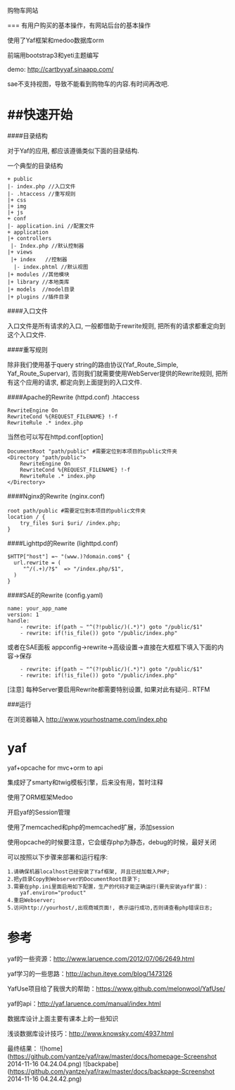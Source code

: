 购物车网站

===
有用户购买的基本操作，有网站后台的基本操作

使用了Yaf框架和medoo数据库orm

前端用bootstrap3和yeti主题编写

demo: http://cartbyyaf.sinaapp.com/

sae不支持视图，导致不能看到购物车的内容.有时间再改吧.


##快速开始
===
####目录结构

对于Yaf的应用, 都应该遵循类似下面的目录结构.

一个典型的目录结构

```
+ public
|- index.php //入口文件
|- .htaccess //重写规则    
|+ css
|+ img
|+ js
+ conf
|- application.ini //配置文件   
+ application
|+ controllers
 |- Index.php //默认控制器
|+ views    
 |+ index   //控制器
  |- index.phtml //默认视图
|+ modules //其他模块
|+ library //本地类库
|+ models  //model目录
|+ plugins //插件目录
```



####入口文件

入口文件是所有请求的入口, 一般都借助于rewrite规则, 把所有的请求都重定向到这个入口文件.


####重写规则

除非我们使用基于query string的路由协议(Yaf_Route_Simple, Yaf_Route_Supervar), 否则我们就需要使用WebServer提供的Rewrite规则, 把所有这个应用的请求, 都定向到上面提到的入口文件.

####Apache的Rewrite (httpd.conf)
.htaccess
```
RewriteEngine On
RewriteCond %{REQUEST_FILENAME} !-f
RewriteRule .* index.php
```
当然也可以写在httpd.conf[option]
```
DocumentRoot "path/public" #需要定位到本项目的public文件夹
<Directory "path/public">
    RewriteEngine On
    RewriteCond %{REQUEST_FILENAME} !-f
    RewriteRule .* index.php
</Directory>
```


####Nginx的Rewrite (nginx.conf)
```
root path/public #需要定位到本项目的public文件夹
location / {
    try_files $uri $uri/ /index.php;
}
```


####Lighttpd的Rewrite (lighttpd.conf)
```
$HTTP["host"] =~ "(www.)?domain.com$" {
  url.rewrite = (
     "^/(.+)/?$"  => "/index.php/$1",
  )
}
```


####SAE的Rewrite (config.yaml)
```
name: your_app_name
version: 1
handle:
    - rewrite: if(path ~ "^(?!public/)(.*)") goto "/public/$1"
    - rewrite: if(!is_file()) goto "/public/index.php"
```

或者在SAE面板
appconfig->rewrite->高级设置->直接在大框框下填入下面的内容->保存
```
    - rewrite: if(path ~ "^(?!public/)(.*)") goto "/public/$1"
    - rewrite: if(!is_file()) goto "/public/index.php"
```
[注意]
每种Server要启用Rewrite都需要特别设置, 如果对此有疑问.. RTFM

###运行

在浏览器输入
http://www.yourhostname.com/index.php



yaf
===
yaf+opcache for mvc+orm to api

集成好了smarty和twig模板引擎，后来没有用，暂时注释

使用了ORM框架Medoo

开启yaf的Session管理

使用了memcached和php的memcached扩展，添加session

使用opcache的时候要注意，它会缓存php为静态，debug的时候，最好关闭



可以按照以下步骤来部署和运行程序:
```
1.请确保机器localhost已经安装了Yaf框架, 并且已经加载入PHP;
2.把y目录Copy到Webserver的DocumentRoot目录下;
3.需要在php.ini里面启用如下配置，生产的代码才能正确运行(要先安装yaf扩展)：
    yaf.environ="product"
4.重启Webserver;
5.访问http://yourhost/,出现商城页面!, 表示运行成功,否则请查看php错误日志;
```


参考
===
yaf的一些资源：http://www.laruence.com/2012/07/06/2649.html

yaf学习的一些思路：http://achun.iteye.com/blog/1473126

YafUse项目给了我很大的帮助：https://www.github.com/melonwool/YafUse/

yaf的api：http://yaf.laruence.com/manual/index.html

数据库设计上面主要有课本上的一些知识

浅谈数据库设计技巧：http://www.knowsky.com/4937.html

最终结果：
![home](https://github.com/yantze/yaf/raw/master/docs/homepage-Screenshot 2014-11-16 04.24.04.png)
![backpabe](https://github.com/yantze/yaf/raw/master/docs/backpage-Screenshot 2014-11-16 04.24.42.png)
